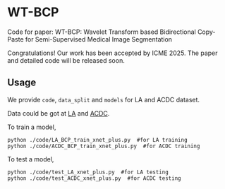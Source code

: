 # WT-BCP

Code for paper: WT-BCP: Wavelet Transform based Bidirectional Copy-Paste for Semi-Supervised Medical Image Segmentation

Congratulations! Our work has been accepted by ICME 2025. The paper and detailed code will be released soon.


## Usage
We provide `code`, `data_split` and `models` for LA and ACDC dataset.

Data could be got at [LA](https://github.com/yulequan/UA-MT/tree/master/data) and [ACDC](https://github.com/HiLab-git/SSL4MIS/tree/master/data/ACDC).

To train a model,
```
python ./code/LA_BCP_train_xnet_plus.py  #for LA training
python ./code/ACDC_BCP_train_xnet_plus.py  #for ACDC training
``` 

To test a model,
```
python ./code/test_LA_xnet_plus.py  #for LA testing
python ./code/test_ACDC_xnet_plus.py  #for ACDC testing
```
